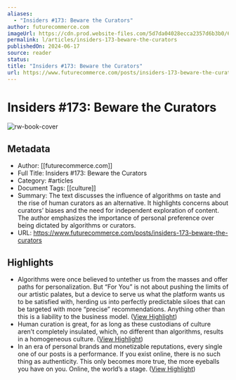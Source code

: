 ```yaml
---
aliases:
  - "Insiders #173: Beware the Curators"
author: futurecommerce.com
imageUrl: https://cdn.prod.website-files.com/5d7da04028ecca2357d6b3b0/666cad02fdb9065eb498c6bc_unnamed.webp
permalink: l/articles/insiders-173-beware-the-curators
publishedOn: 2024-06-17
source: reader
status: 
title: "Insiders #173: Beware the Curators"
url: https://www.futurecommerce.com/posts/insiders-173-beware-the-curators
---
```

# Insiders #173: Beware the Curators

![rw-book-cover](https://cdn.prod.website-files.com/5d7da04028ecca2357d6b3b0/666cad02fdb9065eb498c6bc_unnamed.webp)

## Metadata

- Author: [[futurecommerce.com]]
- Full Title: Insiders #173: Beware the Curators
- Category: #articles
- Document Tags: [[culture]]
- Summary: The text discusses the influence of algorithms on taste and the rise of human curators as an alternative. It highlights concerns about curators’ biases and the need for independent exploration of content. The author emphasizes the importance of personal preference over being dictated by algorithms or curators.
- URL: https://www.futurecommerce.com/posts/insiders-173-beware-the-curators

## Highlights

- Algorithms were once believed to untether us from the masses and offer paths for personalization. But “For You” is not about pushing the limits of our artistic palates, but a device to serve us what the platform wants us to be satisfied with, herding us into perfectly predictable siloes that can be targeted with more “precise” recommendations. Anything other than this is a liability to the business model. ([View Highlight](https://read.readwise.io/read/01j0pn2tqn08h1e0jr0yx1trna))
- Human curation is great, for as long as these custodians of culture aren’t completely insulated, which, no different than algorithms, results in a homogeneous culture. ([View Highlight](https://read.readwise.io/read/01j0pn3yef8hyxvhyjvw361ekw))
- In an era of personal brands and monetizable reputations, every single one of our posts is a performance. If you exist online, there is no such thing as authenticity. This only becomes more true, the more eyeballs you have on you. Online, the world’s a stage. ([View Highlight](https://read.readwise.io/read/01j0pn7fef9n0qy1zb6ctnmn4p))
